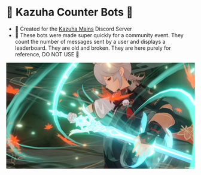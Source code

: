 # 🍁 Kazuha Counter Bots 🍁

- 🍁 Created for the [Kazuha Mains](https://discord.gg/kazuhamains) Discord Server
- 🍁 These bots were made super quickly for a community event. They count the number of messages sent by a user and displays a leaderboard. They are old and broken. They are here purely for reference, DO NOT USE 🥰

![Image Description](assets/image.png)
